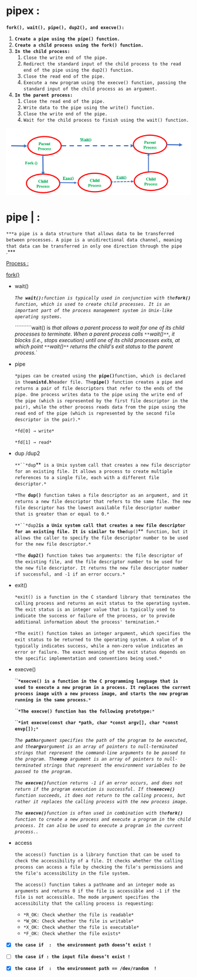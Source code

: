 # pipex :

**`fork(), wait(), pipe(), dup2(), and execve():`**

1. **`Create a pipe using the pipe() function.`**
2. **`Create a child process using the fork() function.`**
3. **`In the child process:`**
    1. `Close the write end of the pipe.`
    2. `Redirect the standard input of the child process to the read end of the pipe using the dup2() function.`
    3. `Close the read end of the pipe.`
    4. `Execute a new program using the execve() function, passing the standard input of the child process as an argument.`
4. **`In the parent process:`**
    1. `Close the read end of the pipe.`
    2. `Write data to the pipe using the write() function.`
    3. `Close the write end of the pipe.`
    4. `Wait for the child process to finish using the wait() function.`

![zom.png](pipex%20f3f377eedb644f1a805c6f479d7576c0/zom.png)

# pipe | :

`***a pipe is a data structure that allows data to be transferred between processes. A pipe is a unidirectional data channel, meaning that data can be transferred in only one direction through the pipe` .***

[Process : ](pipex%20f3f377eedb644f1a805c6f479d7576c0/Process%205489eb2fa3234436838be5c8933e078e.md)

[fork()](pipex%20f3f377eedb644f1a805c6f479d7576c0/fork()%20aa6a96924d494ade9ea095fce3c0c07e.md)

- wait()
    
    *`The `**`wait():`**`
     function is typically used in conjunction with the `**`fork()`**`
     function, which is used to create child processes. It is an important part of the process management system in Unix-like operating systems.`*
    
    ``````````wait() is *that allows a parent process to wait for one of its child processes to terminate. When a parent process calls `**`wait()`**`, it blocks (i.e., stops execution) until one of its child processes exits, at which point `**`wait()`**` returns the child's exit status to the parent process.*`
    
- pipe
    
    `*pipes can be created using the `**`pipe()`**` function, which is declared in the `**`unistd.h`**`
     header file. The `**`pipe()`**` function creates a pipe and returns a pair of file descriptors that refer to the ends of the pipe. One process writes data to the pipe using the write end of the pipe (which is represented by the first file descriptor in the pair), while the other process reads data from the pipe using the read end of the pipe (which is represented by the second file descriptor in the pair).*`
    
    `*fd[0] → write*`
    
    `*fd[1] → read*`
    
- dup /dup2
    
    `**``*dup`**` is a Unix system call that creates a new file descriptor for an existing file. It allows a process to create multiple references to a single file, each with a different file descriptor.*`
    
    `*The `**`dup()`**` function takes a file descriptor as an argument, and it returns a new file descriptor that refers to the same file. The new file descriptor has the lowest available file descriptor number that is greater than or equal to 0.*`
    
    `**``*dup2`**` is a Unix system call that creates a new file descriptor for an existing file. It is similar to the `**`dup()`**` function, but it allows the caller to specify the file descriptor number to be used for the new file descriptor.*`
    
    `*The `**`dup2()`**` function takes two arguments: the file descriptor of the existing file, and the file descriptor number to be used for the new file descriptor. It returns the new file descriptor number if successful, and -1 if an error occurs.*`
    
- exit()
    
    `*exit() is a function in the C standard library that terminates the calling process and returns an exit status to the operating system. The exit status is an integer value that is typically used to indicate the success or failure of the process, or to provide additional information about the process' termination.*`
    
    `*The exit() function takes an integer argument, which specifies the exit status to be returned to the operating system. A value of 0 typically indicates success, while a non-zero value indicates an error or failure. The exact meaning of the exit status depends on the specific implementation and conventions being used.*`
    
- execve()
    
    ``**`*execve() is a function in the C programming language that is used to execute a new program in a process. It replaces the current process image with a new process image, and starts the new program running in the same process.`**`*`
    
    ``**`*The execve() function has the following prototype:`**`*`
    
    ``**`*int execve(const char *path, char *const argv[], char *const envp[]);`**`*`
    
    *`The `**`path`**` argument specifies the path of the program to be executed, and the `**`argv`**` argument is an array of pointers to null-terminated strings that represent the command-line arguments to be passed to the program. The `**`envp`**` argument is an array of pointers to null-terminated strings that represent the environment variables to be passed to the program.`*
    
    *`The `**`execve()`**` function returns -1 if an error occurs, and does not return if the program execution is successful. If the `**`execve()`**` function succeeds, it does not return to the calling process, but rather it replaces the calling process with the new process image.`*
    
    *`The `**`execve()`**` function is often used in combination with the `**`fork()`**` function to create a new process and execute a program in the child process. It can also be used to execute a program in the current process..`*
    
- access
    
    `the access() function is a library function that can be used to check the accessibility of a file. It checks whether the calling process can access a file by checking the file's permissions and the file's accessibility in the file system.`
    
    `The access() function takes a pathname and an integer mode as arguments and returns 0 if the file is accessible and -1 if the file is not accessible. The mode argument specifies the accessibility that the calling process is requesting:`
    
    - `*R_OK: Check whether the file is readable*`
    - `*W_OK: Check whether the file is writable*`
    - `*X_OK: Check whether the file is executable*`
    - `*F_OK: Check whether the file exists*`

- [x]  **`the case if  :  the environment path doesn’t exist !`**

- [ ]  **`the case if : the input file doesn’t exist !`**

- [x]  **`the case if  :  the environment path == /dev/random  !`**